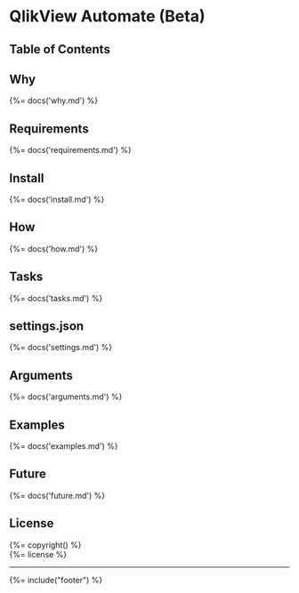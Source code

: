 # QlikView Automate (Beta)

## Table of Contents

<!-- toc -->

## Why
{%= docs('why.md') %}

## Requirements
{%= docs('requirements.md') %}

## Install
{%= docs('install.md') %}

## How
{%= docs('how.md') %}

## Tasks
{%= docs('tasks.md') %}

## settings.json
{%= docs('settings.md') %}

## Arguments
{%= docs('arguments.md') %}

## Examples
{%= docs('examples.md') %}

## Future
{%= docs('future.md') %}

## License
{%= copyright() %}<br/> 
{%= license %}

***

{%= include("footer") %}